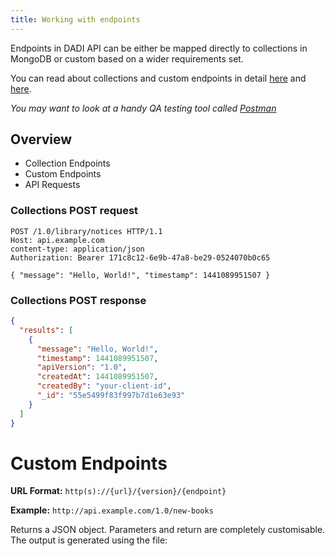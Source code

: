 ```yaml
---
title: Working with endpoints
---
```


Endpoints in DADI API can be either be mapped directly to collections in MongoDB or custom based on a wider requirements set.

You can read about collections and custom endpoints in detail [here](https://github.com/dadi/api/blob/docs/docs/endpointsCollections.md) and [here](https://github.com/dadi/api/blob/docs/docs/endpointsCustom.md).

_You may want to look at a handy QA testing tool called [Postman](http://www.getpostman.com/)_

## Overview

* Collection Endpoints
* Custom Endpoints
* API Requests


### Collections POST request

```
POST /1.0/library/notices HTTP/1.1
Host: api.example.com
content-type: application/json
Authorization: Bearer 171c8c12-6e9b-47a8-be29-0524070b0c65

{ "message": "Hello, World!", "timestamp": 1441089951507 }
```

### Collections POST response

```json
{
  "results": [
    {
      "message": "Hello, World!",
      "timestamp": 1441089951507,
      "apiVersion": "1.0",
      "createdAt": 1441089951507,
      "createdBy": "your-client-id",
      "_id": "55e5499f83f997b7d1e63e93"
    }
  ]
}
```



# Custom Endpoints

**URL Format:** `http(s)://{url}/{version}/{endpoint}`

**Example:** `http://api.example.com/1.0/new-books`

Returns a JSON object. Parameters and return are completely customisable. The output is generated using the file:
